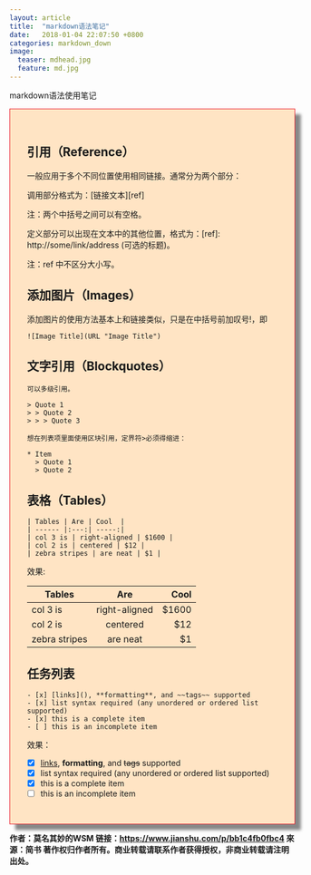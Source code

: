 ```yaml
---
layout: article
title:  "markdown语法笔记"
date:   2018-01-04 22:07:50 +0800
categories: markdown_down
image:
  teaser: mdhead.jpg
  feature: md.jpg
---
```

markdown语法使用笔记
<div class="row img-rounded" style="background-color:#ffe4c4;padding:30px; box-shadow: 10px 10px 5px #888888; border: 1px solid #EA1D2D;">
<div class="col-md-12">
<div class="col-md-12"  markdown="1" >

## 引用（Reference）

一般应用于多个不同位置使用相同链接。通常分为两个部分：

调用部分格式为：[链接文本][ref]

注：两个中括号之间可以有空格。

定义部分可以出现在文本中的其他位置，格式为：[ref]: http://some/link/address (可选的标题)。

注：ref 中不区分大小写。


## 添加图片（Images）

添加图片的使用方法基本上和链接类似，只是在中括号前加叹号!，即
```
![Image Title](URL "Image Title")
```


## 文字引用（Blockquotes）


```
可以多级引用。

> Quote 1
> > Quote 2
> > > Quote 3
```

```
想在列表项里面使用区块引用，定界符>必须得缩进：

* Item
  > Quote 1
  > Quote 2
```


##  表格（Tables）

```
| Tables | Are | Cool  |
| ------ |:---:| -----:|
| col 3 is | right-aligned | $1600 |
| col 2 is | centered | $12 |
| zebra stripes | are neat | $1 |

```
效果:

| Tables | Are | Cool  |
| ------ |:---:| -----:|
| col 3 is | right-aligned | $1600 |
| col 2 is | centered | $12 |
| zebra stripes | are neat | $1 |

## 任务列表

```
- [x] [links](), **formatting**, and ~~tags~~ supported
- [x] list syntax required (any unordered or ordered list supported)
- [x] this is a complete item
- [ ] this is an incomplete item

```
效果：

- [x] [links](), **formatting**, and ~~tags~~ supported
- [x] list syntax required (any unordered or ordered list supported)
- [x] this is a complete item
- [ ] this is an incomplete item

 </div>
 </div>
 </div>

 
 

 
**作者：莫名其妙的WSM
链接：https://www.jianshu.com/p/bb1c4fb0fbc4
來源：简书
著作权归作者所有。商业转载请联系作者获得授权，非商业转载请注明出处。**


